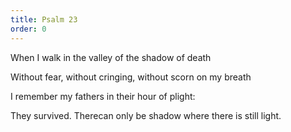 ```yaml
---
title: Psalm 23
order: 0
---
```






When I walk in the valley of the shadow of death

Without fear, without cringing, without scorn on my breath

I remember my fathers in their hour of plight:

They survived. Therecan only be shadow where there is still light.
